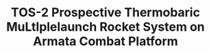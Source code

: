 ---
title: "TOS-2 Prospective Thermobaric MuLtlplelaunch Rocket System on Armata  Combat Platform"
price: "TBA" 
desc: "Maketa"
img_path: "/assets/img/UA72127.jpg"
brand: "N/A"
available: false
special_offer: false
new: false
soon: false
cat: "0010000"
subcat: "0013100"
subsubcat: "0N/A"
sifra: "UA72127"
---
